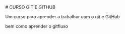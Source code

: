 \# CURSO GIT E GITHUB



Um curso para aprender a trabalhar com o git e GitHub

bem como aprender o gitfluxo

